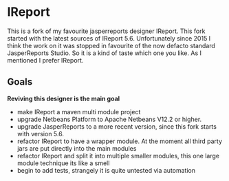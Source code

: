 # IReport

This is a fork of my favourite jasperreports designer IReport. This fork started with the latest sources of IReport 5.6. Unfortunately since 2015 I think the work on it was stopped 
in favourite of the now defacto standard JasperReports Studio. So it is a kind of taste which one you like. As I mentioned I prefer IReport. 

## Goals

**Reviving this designer is the main goal**

* make IReport a maven multi module project
* upgrade Netbeans Platform to Apache Netbeans V12.2 or higher.
* upgrade JasperReports to a more recent version, since this fork starts with version 5.6.
* refactor IReport to have a wrapper module. At the moment all third party jars are put directly into the main modules
* refactor IReport and split it into multiple smaller modules, this one large module technique its like a smell
* begin to add tests, strangely it is quite untested via automation